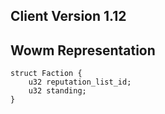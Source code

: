 ## Client Version 1.12

## Wowm Representation
```rust,ignore
struct Faction {
    u32 reputation_list_id;    
    u32 standing;    
}

```
